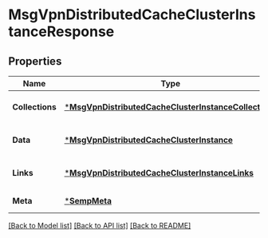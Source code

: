 # MsgVpnDistributedCacheClusterInstanceResponse

## Properties
Name | Type | Description | Notes
------------ | ------------- | ------------- | -------------
**Collections** | [***MsgVpnDistributedCacheClusterInstanceCollections**](MsgVpnDistributedCacheClusterInstanceCollections.md) |  | [optional] [default to null]
**Data** | [***MsgVpnDistributedCacheClusterInstance**](MsgVpnDistributedCacheClusterInstance.md) |  | [optional] [default to null]
**Links** | [***MsgVpnDistributedCacheClusterInstanceLinks**](MsgVpnDistributedCacheClusterInstanceLinks.md) |  | [optional] [default to null]
**Meta** | [***SempMeta**](SempMeta.md) |  | [default to null]

[[Back to Model list]](../README.md#documentation-for-models) [[Back to API list]](../README.md#documentation-for-api-endpoints) [[Back to README]](../README.md)

